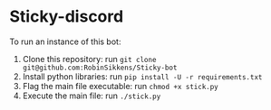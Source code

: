 # Sticky-discord

To run an instance of this bot:

1. Clone this repository:
run `git clone git@github.com:RobinSikkens/Sticky-bot`
2. Install python libraries:
run `pip install -U -r requirements.txt`
3. Flag the main file executable:
run `chmod +x stick.py`
4. Execute the main file:
run `./stick.py`
